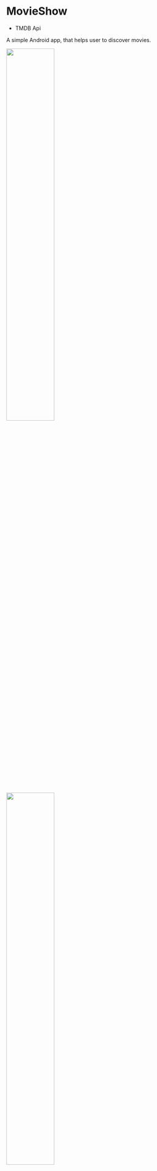 # MovieShow

- TMDB Api 

A simple Android app, that helps user to discover movies. 

<img src="https://user-images.githubusercontent.com/13966657/133870870-0ae5e4bf-3011-4872-aa01-232b49d9f70e.png" width=50% height=50% >
<img src="https://user-images.githubusercontent.com/13966657/133870873-5160c3c1-8397-4770-9952-cfb391aea7f6.png" width=50% height=50% >
<img src="https://user-images.githubusercontent.com/13966657/133870876-94891bf6-3d26-49f5-b359-e721c85a22ef.png" width=50% height=50% >


https://user-images.githubusercontent.com/13966657/133870898-28578fbf-2569-49aa-b8e8-bd63ae88ba9e.mov

